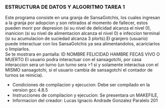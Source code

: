 ### ESTRUCTURA DE DATOS Y ALGORITMO TAREA 1
Este programa consiste en una granja de SansaGotchis, los cuales ingresan a la granja por adopcion y son retirados al momento de fallecer, estos pueden morir por depresion (si su nivel de delicidad alcanza el nivel 0), inanicion (si su nivel de alimentacion alcanza el nivel 0) e infeccion terminal (si su acumulacion de suciedad alcanza 3 plorts).El granjero (usuario) puede interactuar con los SansaGotchis ya sea alimentandolos, acariciarlos o limpiarlos.  
Se te mostrara en pantalla:
ID
NOMBRE
FELICIDAD
HAMBRE
FECAS
VIVO O MUERTO
El usuario podra interactuar con el sansagotchi, por casa interaccion sera un turno (un turno sera >1 si y solamente interactua con el MISMO sansagotchi, si el usuario cambia de sansagotchi el contador de turnos se reinicia).

-  Condiciones de compilacion y ejecucion:
Debe ser compilado en la version gcc 4.8.5
-  Instrucciones de compilacion y ejecucion:
Se presentara un MAKEFILE,
-  Informacion del creador:
Lucas Ignacio Andrade Gonzalez
Paralelo 201


<!---
ZeLukinha/ZeLukinha is a ✨ special ✨ repository because its `README.md` (this file) appears on your GitHub profile.
You can click the Preview link to take a look at your changes.
--->
